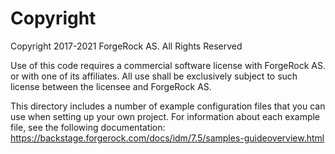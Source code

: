 Copyright
=============
Copyright 2017-2021 ForgeRock AS. All Rights Reserved

Use of this code requires a commercial software license with ForgeRock AS.
or with one of its affiliates. All use shall be exclusively subject
to such license between the licensee and ForgeRock AS.

This directory includes a number of example configuration files that you can use when setting up your own project.
For information about each example file, see the following documentation:
https://backstage.forgerock.com/docs/idm/7.5/samples-guideoverview.html
